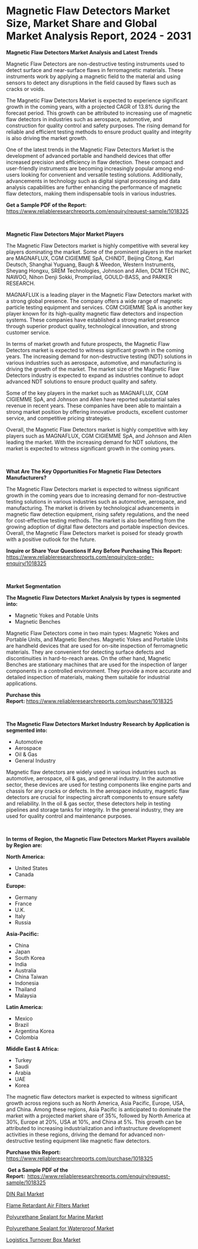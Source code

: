 <p><h1>Magnetic Flaw Detectors Market Size, Market Share and Global Market Analysis Report, 2024 - 2031</h1></p><p><strong>Magnetic Flaw Detectors Market Analysis and Latest Trends</strong></p>
<p><p>Magnetic Flaw Detectors are non-destructive testing instruments used to detect surface and near-surface flaws in ferromagnetic materials. These instruments work by applying a magnetic field to the material and using sensors to detect any disruptions in the field caused by flaws such as cracks or voids.</p><p>The Magnetic Flaw Detectors Market is expected to experience significant growth in the coming years, with a projected CAGR of 13.8% during the forecast period. This growth can be attributed to increasing use of magnetic flaw detectors in industries such as aerospace, automotive, and construction for quality control and safety purposes. The rising demand for reliable and efficient testing methods to ensure product quality and integrity is also driving the market growth.</p><p>One of the latest trends in the Magnetic Flaw Detectors Market is the development of advanced portable and handheld devices that offer increased precision and efficiency in flaw detection. These compact and user-friendly instruments are becoming increasingly popular among end-users looking for convenient and versatile testing solutions. Additionally, advancements in technology such as digital signal processing and data analysis capabilities are further enhancing the performance of magnetic flaw detectors, making them indispensable tools in various industries.</p></p>
<p><strong>Get a Sample PDF of the Report:&nbsp;</strong> <a href="https://www.reliableresearchreports.com/enquiry/request-sample/1018325">https://www.reliableresearchreports.com/enquiry/request-sample/1018325</a></p>
<p>&nbsp;</p>
<p><strong>Magnetic Flaw Detectors Major Market Players</strong></p>
<p><p>The Magnetic Flaw Detectors market is highly competitive with several key players dominating the market. Some of the prominent players in the market are MAGNAFLUX, CGM CIGIEMME SpA, CHiNDT, Beijing Citong, Karl Deutsch, Shanghai Yuguang, Baugh & Weedon, Western Instruments, Sheyang Hongxu, SREM Technologies, Johnson and Allen, DCM TECH INC, NAWOO, Nihon Denji Sokki, Promprilad, GOULD-BASS, and PARKER RESEARCH.</p><p>MAGNAFLUX is a leading player in the Magnetic Flaw Detectors market with a strong global presence. The company offers a wide range of magnetic particle testing equipment and services. CGM CIGIEMME SpA is another key player known for its high-quality magnetic flaw detectors and inspection systems. These companies have established a strong market presence through superior product quality, technological innovation, and strong customer service.</p><p>In terms of market growth and future prospects, the Magnetic Flaw Detectors market is expected to witness significant growth in the coming years. The increasing demand for non-destructive testing (NDT) solutions in various industries such as aerospace, automotive, and manufacturing is driving the growth of the market. The market size of the Magnetic Flaw Detectors industry is expected to expand as industries continue to adopt advanced NDT solutions to ensure product quality and safety.</p><p>Some of the key players in the market such as MAGNAFLUX, CGM CIGIEMME SpA, and Johnson and Allen have reported substantial sales revenue in recent years. These companies have been able to maintain a strong market position by offering innovative products, excellent customer service, and competitive pricing strategies.</p><p>Overall, the Magnetic Flaw Detectors market is highly competitive with key players such as MAGNAFLUX, CGM CIGIEMME SpA, and Johnson and Allen leading the market. With the increasing demand for NDT solutions, the market is expected to witness significant growth in the coming years.</p></p>
<p>&nbsp;</p>
<p><strong>What Are The Key Opportunities For Magnetic Flaw Detectors Manufacturers?</strong></p>
<p><p>The Magnetic Flaw Detectors market is expected to witness significant growth in the coming years due to increasing demand for non-destructive testing solutions in various industries such as automotive, aerospace, and manufacturing. The market is driven by technological advancements in magnetic flaw detection equipment, rising safety regulations, and the need for cost-effective testing methods. The market is also benefiting from the growing adoption of digital flaw detectors and portable inspection devices. Overall, the Magnetic Flaw Detectors market is poised for steady growth with a positive outlook for the future.</p></p>
<p><strong>Inquire or Share Your Questions If Any Before Purchasing This Report:</strong> <a href="https://www.reliableresearchreports.com/enquiry/pre-order-enquiry/1018325">https://www.reliableresearchreports.com/enquiry/pre-order-enquiry/1018325</a></p>
<p>&nbsp;</p>
<p><strong>Market Segmentation</strong></p>
<p><strong>The Magnetic Flaw Detectors Market Analysis by types is segmented into:</strong></p>
<p><ul><li>Magnetic Yokes and Potable Units</li><li>Magnetic Benches</li></ul></p>
<p><p>Magnetic Flaw Detectors come in two main types: Magnetic Yokes and Portable Units, and Magnetic Benches. Magnetic Yokes and Portable Units are handheld devices that are used for on-site inspection of ferromagnetic materials. They are convenient for detecting surface defects and discontinuities in hard-to-reach areas. On the other hand, Magnetic Benches are stationary machines that are used for the inspection of larger components in a controlled environment. They provide a more accurate and detailed inspection of materials, making them suitable for industrial applications.</p></p>
<p><strong>Purchase this Report:&nbsp;</strong><a href="https://www.reliableresearchreports.com/purchase/1018325">https://www.reliableresearchreports.com/purchase/1018325</a></p>
<p>&nbsp;</p>
<p><strong>The Magnetic Flaw Detectors Market Industry Research by Application is segmented into:</strong></p>
<p><ul><li>Automotive</li><li>Aerospace</li><li>Oil & Gas</li><li>General Industry</li></ul></p>
<p><p>Magnetic flaw detectors are widely used in various industries such as automotive, aerospace, oil & gas, and general industry. In the automotive sector, these devices are used for testing components like engine parts and chassis for any cracks or defects. In the aerospace industry, magnetic flaw detectors are crucial for inspecting aircraft components to ensure safety and reliability. In the oil & gas sector, these detectors help in testing pipelines and storage tanks for integrity. In the general industry, they are used for quality control and maintenance purposes.</p></p>
<p>&nbsp;</p>
<p><strong>In terms of Region, the Magnetic Flaw Detectors Market Players available by Region are:</strong></p>
<p>
    <p> <strong> North America: </strong>
        <ul>
            <li>United States</li>
            <li>Canada</li>
        </ul>
        </p> 
    <p> <strong> Europe: </strong>
        <ul>
            <li>Germany</li>
            <li>France</li>
            <li>U.K.</li>
            <li>Italy</li>
            <li>Russia</li>
        </ul>
        </p> 
    <p> <strong> Asia-Pacific: </strong>
        <ul>
            <li>China</li>
            <li>Japan</li>
            <li>South Korea</li>
            <li>India</li>
            <li>Australia</li>
            <li>China Taiwan</li>
            <li>Indonesia</li>
            <li>Thailand</li>
            <li>Malaysia</li>
        </ul>
        </p> 
    <p> <strong> Latin America: </strong>
        <ul>
            <li>Mexico</li>
            <li>Brazil</li>
            <li>Argentina Korea</li>
            <li>Colombia</li>
        </ul>
        </p> 
    <p> <strong> Middle East & Africa: </strong>
        <ul>
            <li>Turkey</li>
            <li>Saudi</li>
            <li>Arabia</li>
            <li>UAE</li>
            <li>Korea</li>
        </ul>
    </p>
    </p>
<p><p>The magnetic flaw detectors market is expected to witness significant growth across regions such as North America, Asia Pacific, Europe, USA, and China. Among these regions, Asia Pacific is anticipated to dominate the market with a projected market share of 35%, followed by North America at 30%, Europe at 20%, USA at 10%, and China at 5%. This growth can be attributed to increasing industrialization and infrastructure development activities in these regions, driving the demand for advanced non-destructive testing equipment like magnetic flaw detectors.</p></p>
<p><strong>Purchase this Report: </strong><a href="https://www.reliableresearchreports.com/purchase/1018325">https://www.reliableresearchreports.com/purchase/1018325</a></p>
<p>&nbsp;<strong>Get a Sample PDF of the Report:&nbsp;&nbsp;</strong><a href="https://www.reliableresearchreports.com/enquiry/request-sample/1018325">https://www.reliableresearchreports.com/enquiry/request-sample/1018325</a></p>
<p><strong></strong></p>
<p><p><a href="https://medium.com/@jazminjones30/decoding-din-rail-market-metrics-market-share-trends-and-growth-patterns-0b3b2a02efa6">DIN Rail Market</a></p><p><a href="https://medium.com/@joycelucas56/flame-retardant-air-filters-market-insight-market-trends-growth-forecasted-from-2024-to-2031-7aacfad7151d">Flame Retardant Air Filters Market</a></p><p><a href="https://issuu.com/reportprime-2/docs/polyurethane-sealant-for-marine-market-size-2030.p">Polyurethane Sealant for Marine Market</a></p><p><a href="https://issuu.com/reportprime-2/docs/polyurethane-sealant-for-waterproof-market-size-20">Polyurethane Sealant for Waterproof Market</a></p><p><a href="https://medium.com/@jazminjones30/logistics-turnover-box-market-report-reveals-the-latest-trends-and-growth-opportunities-of-this-afd6afea5a6d">Logistics Turnover Box Market</a></p></p>